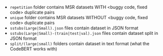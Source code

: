 - `repetition` folder contains MSR datasets WITH <buggy code, fixed code> duplicate pairs
- `unique` folder contains MSR datasets WITHOUT <buggy code, fixed code> duplicate pairs
- `sstubs(Large|Small).json` files contain dataset in JSON format
- `sstubs(Large|Small)-(train|test|val).json` files contain dataset split in JSON format
- `split/(large|small)` folders contain dataset in text format (what the CodeBERT works with)

